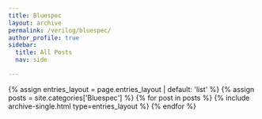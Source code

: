 ```yaml
---
title: Bluespec
layout: archive
permalink: /verilog/bluespec/
author_profile: true
sidebar:
  title: All Posts
  nav: side

---
```


{% assign entries_layout = page.entries_layout | default: 'list' %}
{% assign posts = site.categories['Bluespec'] %}
{% for post in posts %} {% include archive-single.html type=entries_layout %} {% endfor %}
